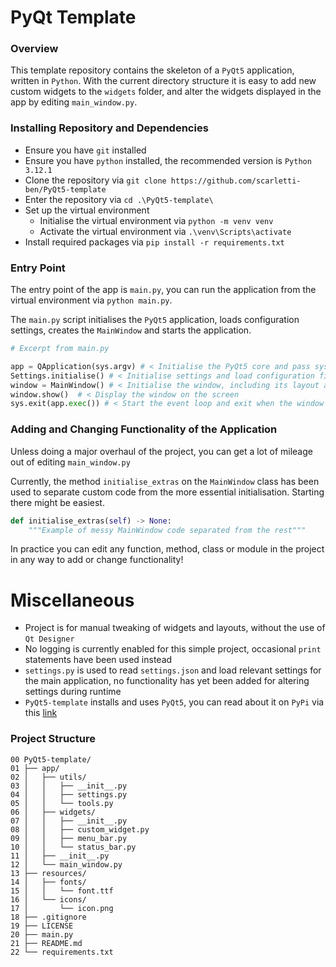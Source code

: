 # PyQt Template

### Overview
This template repository contains the skeleton of a `PyQt5` application, written in `Python`. With the current directory structure it is easy to add new custom widgets to the `widgets` folder, and alter the widgets displayed in the app by editing `main_window.py`.

### Installing Repository and Dependencies
- Ensure you have `git` installed
- Ensure you have `python` installed, the recommended version is `Python 3.12.1`
- Clone the repository via `git clone https://github.com/scarletti-ben/PyQt5-template`
- Enter the repository via `cd .\PyQt5-template\`
- Set up the virtual environment
  -  Initialise the virtual environment via `python -m venv venv`
  -  Activate the virtual environment via `.\venv\Scripts\activate`
- Install required packages via `pip install -r requirements.txt`

### Entry Point
The entry point of the app is `main.py`, you can run the application from the virtual environment via `python main.py`.

The `main.py` script initialises the `PyQt5` application, loads configuration settings, creates the `MainWindow` and starts the application.
```python
# Excerpt from main.py

app = QApplication(sys.argv) # < Initialise the PyQt5 core and pass system arguments
Settings.initialise() # < Initialise settings and load configuration files
window = MainWindow() # < Initialise the window, including its layout and widgets
window.show()  # < Display the window on the screen
sys.exit(app.exec()) # < Start the event loop and exit when the window is closed
```

### Adding and Changing Functionality of the Application
Unless doing a major overhaul of the project, you can get a lot of mileage out of editing `main_window.py`

Currently, the method `initialise_extras` on the `MainWindow` class has been used to separate custom code from the more essential initialisation. Starting there might be easiest.
```python
def initialise_extras(self) -> None:
    """Example of messy MainWindow code separated from the rest"""
```
In practice you can edit any function, method, class or module in the project in any way to add or change functionality!

# Miscellaneous
- Project is for manual tweaking of widgets and layouts, without the use of `Qt Designer`
- No logging is currently enabled for this simple project, occasional `print` statements have been used instead
- `settings.py` is used to read `settings.json` and load relevant settings for the main application, no functionality has yet been added for altering settings during runtime
- `PyQt5-template` installs and uses `PyQt5`, you can read about it on `PyPi` via this [link](https://pypi.org/project/PyQt5/)

### Project Structure
```
00 PyQt5-template/
01 ├── app/
02 │   ├── utils/
03 │   │   ├── __init__.py
04 │   │   ├── settings.py
05 │   │   └── tools.py
06 │   ├── widgets/
07 │   │   ├── __init__.py
08 │   │   ├── custom_widget.py
09 │   │   ├── menu_bar.py
10 │   │   └── status_bar.py
11 │   ├── __init__.py
12 │   └── main_window.py
13 ├── resources/
14 │   ├── fonts/
15 │   │   └── font.ttf
16 │   └── icons/
17 │       └── icon.png
18 ├── .gitignore
19 ├── LICENSE
20 ├── main.py
21 ├── README.md
22 └── requirements.txt
```